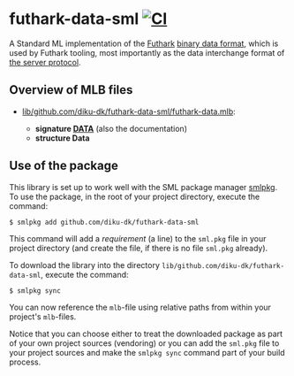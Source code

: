 # futhark-data-sml [![CI](https://github.com/diku-dk/futhark-data-sml/workflows/build/badge.svg)](https://github.com/diku-dk/futhark-data-sml/actions)

A Standard ML implementation of the
[Futhark](https://futhark-lang.org) [binary data
format](https://futhark.readthedocs.io/en/latest/binary-data-format.html),
which is used by Futhark tooling, most importantly as the data
interchange format of [the server
protocol](https://futhark.readthedocs.io/en/latest/server-protocol.html).

## Overview of MLB files

* [lib/github.com/diku-dk/futhark-data-sml/futhark-data.mlb](lib/github.com/diku-dk/futhark-data-sml/futhark-data.mlb):

  * **signature [DATA](lib/github.com/diku-dk/futhark-data-sml/DATA.sig)** (also the documentation)
  * **structure Data**

## Use of the package

This library is set up to work well with the SML package manager
[smlpkg](https://github.com/diku-dk/smlpkg).  To use the package, in
the root of your project directory, execute the command:

```
$ smlpkg add github.com/diku-dk/futhark-data-sml
```

This command will add a _requirement_ (a line) to the `sml.pkg` file in your
project directory (and create the file, if there is no file `sml.pkg`
already).

To download the library into the directory
`lib/github.com/diku-dk/futhark-data-sml`, execute the command:

```
$ smlpkg sync
```

You can now reference the `mlb`-file using relative paths from within
your project's `mlb`-files.

Notice that you can choose either to treat the downloaded package as
part of your own project sources (vendoring) or you can add the
`sml.pkg` file to your project sources and make the `smlpkg sync`
command part of your build process.
